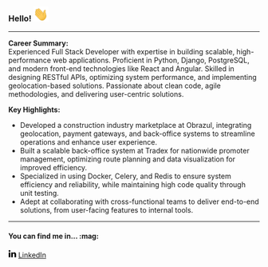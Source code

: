 ### Hello! <img src="https://github.com/MiqueiasRihs/MiqueiasRihs/blob/master/images/Hi_github.gif" width="30px">
---
**Career Summary:**  
Experienced Full Stack Developer with expertise in building scalable, high-performance web applications. Proficient in Python, Django, PostgreSQL, and modern front-end technologies like React and Angular. Skilled in designing RESTful APIs, optimizing system performance, and implementing geolocation-based solutions. Passionate about clean code, agile methodologies, and delivering user-centric solutions.  

**Key Highlights:**  
- Developed a construction industry marketplace at Obrazul, integrating geolocation, payment gateways, and back-office systems to streamline operations and enhance user experience.  
- Built a scalable back-office system at Tradex for nationwide promoter management, optimizing route planning and data visualization for improved efficiency.  
- Specialized in using Docker, Celery, and Redis to ensure system efficiency and reliability, while maintaining high code quality through unit testing.  
- Adept at collaborating with cross-functional teams to deliver end-to-end solutions, from user-facing features to internal tools.  

---  
<h4>You can find me in... :mag:</h4>  

<a href="https://www.linkedin.com/in/r-miqueias/"><img src="https://github.com/MiqueiasRihs/MiqueiasRihs/blob/master/images/linkedin_github.png" width="16"></img></a> [LinkedIn](https://www.linkedin.com/in/r-miqueias/)
